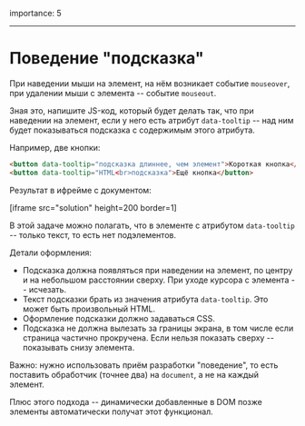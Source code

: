 importance: 5

---

# Поведение "подсказка"

При наведении мыши на элемент, на нём возникает событие `mouseover`, при удалении мыши с элемента -- событие `mouseout`.

Зная это, напишите JS-код, который будет делать так, что при наведении на элемент, если у него есть атрибут `data-tooltip` -- над ним будет показываться подсказка с содержимым этого атрибута.

Например, две кнопки:

```html
<button data-tooltip="подсказка длиннее, чем элемент">Короткая кнопка</button>
<button data-tooltip="HTML<br>подсказка">Ещё кнопка</button>
```

Результат в ифрейме с документом:

[iframe src="solution" height=200 border=1]

В этой задаче можно полагать, что в элементе с атрибутом `data-tooltip` -- только текст, то есть нет подэлементов.

Детали оформления:

- Подсказка должна появляться при наведении на элемент, по центру и на небольшом расстоянии сверху. При уходе курсора с элемента -- исчезать.
- Текст подсказки брать из значения атрибута `data-tooltip`. Это может быть произвольный HTML.
- Оформление подсказки должно задаваться CSS.
- Подсказка не должна вылезать за границы экрана, в том числе если страница частично прокручена. Если нельзя показать сверху -- показывать снизу элемента.

Важно: нужно использовать приём разработки "поведение", то есть поставить обработчик (точнее два) на `document`, а не на каждый элемент.

Плюс этого подхода -- динамически добавленные в DOM позже элементы автоматически получат этот функционал.
